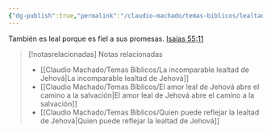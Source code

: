 ```yaml
---
{"dg-publish":true,"permalink":"/claudio-machado/temas-biblicos/lealtad-y-promesas/","title":"Lealtad y promesas","tags":["lealtad","Jehová","promesa"]}
---
```


También es leal porque es fiel a sus promesas. [Isaías 55:11](https://wol.jw.org/es/wol/bc/r4/lp-s/1102002053/17/0) 


> [!notasrelacionadas] Notas relacionadas
> - [[Claudio Machado/Temas Bíblicos/La incomparable lealtad de Jehová\|La incomparable lealtad de Jehová]]
> - [[Claudio Machado/Temas Bíblicos/El amor leal de Jehová abre el camino a la salvación\|El amor leal de Jehová abre el camino a la salvación]]
> - [[Claudio Machado/Temas Bíblicos/Quien puede reflejar la lealtad de Jehová\|Quien puede reflejar la lealtad de Jehová]]

